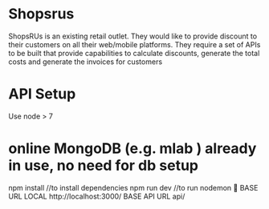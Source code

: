 # Shopsrus
ShopsRUs is an existing retail outlet. They would like to provide discount to their customers on all their web/mobile platforms.
They require a set of APIs to be built that provide capabilities to calculate discounts, generate the total costs and generate the
invoices for customers

#  API Setup

Use node > 7
# online MongoDB (e.g. mlab ) already in use, no need for db setup

npm install //to install dependencies
npm run dev //to run nodemon 🏃
BASE URL LOCAL http://localhost:3000/
BASE API URL api/

